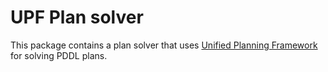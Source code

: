 # UPF Plan solver

This package contains a plan solver that uses [Unified Planning Framework](https://github.com/aiplan4eu/unified-planning) for solving PDDL plans.
